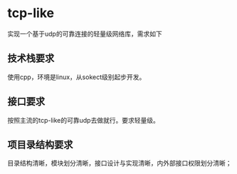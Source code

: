# tcp-like

实现一个基于udp的可靠连接的轻量级网络库，需求如下

## 技术栈要求
使用cpp，环境是linux，从sokect级别起步开发。


## 接口要求
按照主流的tcp-like的可靠udp去做就行。要求轻量级。


## 项目录结构要求

目录结构清晰，模块划分清晰，接口设计与实现清晰，内外部接口权限划分清晰；
